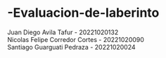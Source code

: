 # -Evaluacion-de-laberinto
Juan Diego Avila Tafur - 20221020132 <br>
Nicolas Felipe Corredor Cortes - 20221020090<br>
Santiago Guarguati Pedraza - 20221020024
